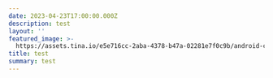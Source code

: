```yaml
---
date: 2023-04-23T17:00:00.000Z
description: test
layout: ''
featured_image: >-
  https://assets.tina.io/e5e716cc-2aba-4378-b47a-02281e7f0c9b/android-chrome-512x512.png
title: test
summary: test
---
```


